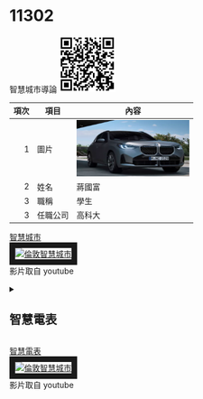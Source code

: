 # 11302
智慧城市導論
<img src="qrcode.png" width="100" Height="100" />


| 項次 | 項目 | 內容 |
|----:|------|------|
|1 | 圖片 | <img src="CAR.PNG" width="200" Height="100" />|
|2 | 姓名 | 蔣國富 |
|3 | 職稱 | 學生| 
|3 | 任職公司 | 高科大| 



<a href="https://www.youtube.com/watch?v=Ja8cCeVuWCM" target="_blank">智慧城市</a><br>
<a href="http://www.youtube.com/watch?feature=player_embedded&v=Ja8cCeVuWCM" target="_blank"><img src="http://img.youtube.com/vi/Ja8cCeVuWCM/0.jpg" 
alt="倫敦智慧城市" width="400" height="250" border="10" /></a>
<br>影片取自 youtube




<details>
<summary>

## 智慧電表

</summary>
智慧電表如何運作？
「 AMI 智慧電表基礎建設（Advanced Metering Infrastructure, AMI）」由台電公司負責規劃及建置，除了智慧電表本身以外，還包含「通訊系統」及「電表資料管理系統」。「通訊系統」就是可以利用 wifi 連線的方式，將各戶人家的用電量，直接回傳用電度數到台電，以節省大量人力成本的一套系統；而「電表資料管理系統」則可以讓台電從後台分析用戶的用電習慣，計算出尖峰、離峰及半尖峰時段的用電量，身為使用者也可以透過「台灣電力APP」追蹤自己的用電量，進一步達到自發性節電的效率喔！
【房感小知識】AMI服務涵蓋哪些面向？
AMI資料應用主要涵蓋「資訊服務」、「需量反應」、「用戶端能源管理服務」及「費率方案」等服務面向：

資訊服務
發展視覺化用電資訊、用電提醒、住宅用電分析及提供費率方案試算等應用功能，以利用戶自主用電管理。
需量反應
運用 AMI 資料挖掘需量反應措施、發展自動需量反應，智慧調控用戶端設備，達自動化節電效果。
用戶端能源管理服務
台電公司鼓勵能源服務商運用 AMI 用戶端通訊模組用電數據，開發並提供用戶多元化電力數據加值應用服務，以普及用戶端能源管理服務。
費率方案
配合 AMI 智慧電表布建擴大至低壓用戶，台電公司陸續推出多元化電價方案供用戶選擇，並精進現有時間電價方案，以引導用戶移轉尖峰用電至離峰使用。
</details>


<a href="https://www.youtube.com/watch?v=H8vjakntBLk" target="_blank">智慧電表</a><br>
<a href="http://www.youtube.com/watch?feature=player_embedded&v=H8vjakntBLk" target="_blank"><img src="http://img.youtube.com/vi/H8vjakntBLk/0.jpg" 
alt="倫敦智慧城市" width="400" height="250" border="10" /></a>
<br>影片取自 youtube

